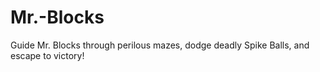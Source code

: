 # Mr.-Blocks
Guide Mr. Blocks through perilous mazes, dodge deadly Spike Balls, and escape to victory!

